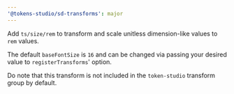 ```yaml
---
'@tokens-studio/sd-transforms': major
---
```


Add `ts/size/rem` to transform and scale unitless dimension-like values to `rem` values.

The default `baseFontSize` is `16` and can be changed via passing your desired value to `registerTransforms`' option.

Do note that this transform is not included in the `token-studio` transform group by default.

